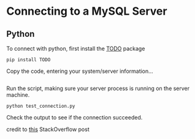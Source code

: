# Connecting to a MySQL Server

## Python

To connect with python, first install the [TODO]() package

```shell
pip install TODO
```

Copy the code, entering your system/server information...

```python

```

Run the script, making sure your server process is running on the server machine.

```shell
python test_connection.py
```

Check the output to see if the connection succeeded.

credit to [this](https://stackoverflow.com/questions/372885/how-do-i-connect-to-a-mysql-database-in-python) StackOverflow post
